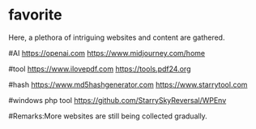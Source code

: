 # favorite
Here, a plethora of intriguing websites and content are gathered.

#AI
https://openai.com
https://www.midjourney.com/home

#tool
https://www.ilovepdf.com
https://tools.pdf24.org

#hash
https://www.md5hashgenerator.com
https://www.starrytool.com

#windows php tool
https://github.com/StarrySkyReversal/WPEnv


#Remarks:More websites are still being collected gradually.

